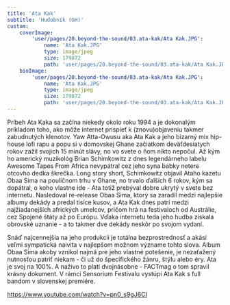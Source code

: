 ```yaml
---
title: 'Ata Kak'
subtitle: 'Hudobník (GH)'
custom:
    coverImage:
        'user/pages/20.beyond-the-sound/03.ata-kak/Ata Kak.JPG':
            name: 'Ata Kak.JPG'
            type: image/jpeg
            size: 179872
            path: 'user/pages/20.beyond-the-sound/03.ata-kak/Ata Kak.JPG'
    bioImage:
        'user/pages/20.beyond-the-sound/03.ata-kak/Ata Kak.JPG':
            name: 'Ata Kak.JPG'
            type: image/jpeg
            size: 179872
            path: 'user/pages/20.beyond-the-sound/03.ata-kak/Ata Kak.JPG'
---
```


Príbeh Ata Kaka sa začína niekedy okolo roku 1994 a je dokonalým príkladom toho, ako môže internet prispieť k (znovu)objaveniu takmer zabudnutých klenotov. Yaw Atta-Owusu aka Ata Kak a jeho bizarný mix hip-house lofi rapu a popu si v domovskej Ghane začiatkom deväťdesiatych rokov zažil svojich 15 minút slávy, no vo svete o ňom nikto nepočul. Až kým ho americký muzikológ Brian Schimkowitz z dnes legendárneho labelu Awesome Tapes From Africa nevypátral cez jeho syna babky netere otcovho dedka škrečka. Long story short, Schimkowitz objavil Ataho kazetu Obaa Sima na pouličnom trhu v Ghane, no trvalo ďalších 6 rokov, kým sa dopátral, o koho vlastne ide - Ata totiž prebýval dobre ukrytý v svete bez internetu. Nasledoval re-release Obaa Sima, ktorý sa zaradil medzi najlepšie albumy dekády a predal tisíce kusov, a Ata Kak dnes patrí medzi najžiadanejších afrických umelcov, pričom hrá na festivaloch od Austrálie, cez Spojené štáty až po Európu. Vďaka internetu teda jeho hudba získala obrovské uznanie - a to takmer dve dekády neskôr po svojom vydaní.

Snáď najcennejšia na jeho produkcii je totálna bezprostrednosť a akási veľmi sympatická naivita v najlepšom možnom význame tohto slova. Album Obaa Sima akoby vznikol najmä pre jeho vlastné potešenie, je nezaťažený nutnosťou patriť niekam - či už do špecifického žánru, štýlu alebo éry. Ata je svoj na 100%. A naživo to platí dvojnásobne - FACTmag o tom spravil krásny dokument. V rámci Sensorium Festivalu vystúpi Ata Kak s full bandom v slovenskej premiére.

https://www.youtube.com/watch?v=pn0_s9gJ6CI
